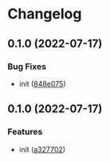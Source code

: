 # Changelog

## 0.1.0 (2022-07-17)


### Bug Fixes

* init ([848e075](https://github.com/Rookout/terraform-aws-rookout-deployment/commit/848e0754b8e1434a2b59a98326b7642469236b2b))

## 0.1.0 (2022-07-17)


### Features

* init ([a327702](https://github.com/Rookout/terraform-aws-rookout-deployment/commit/a327702614c198deba60be81089ff45f38cdbb28))
